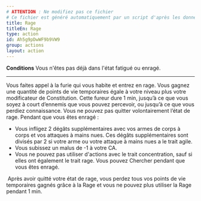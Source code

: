 ```yaml
---
# ATTENTION : Ne modifiez pas ce fichier
# Ce fichier est généré automatiquement par un script d'après les données du module Foundry VTT officiel et de sa traduction
title: Rage
titleEn: Rage
type: action
id: Ah5g9pDwWF9b9VW9
group: actions
layout: action
---
```

<p><span id="ctl00_MainContent_DetailedOutput"><strong>Conditions</strong> Vous n'êtes pas déjà dans l'état fatigué ou enragé.</span></p><hr><p>Vous faites appel à la furie qui vous habite et entrez en rage. Vous gagnez une quantité de points de vie temporaires égale à votre niveau plus votre modificateur de Constitution. Cette fureur dure 1 min, jusqu’à ce que vous soyez à court d’ennemis que vous pouvez percevoir, ou jusqu’à ce que vous perdiez connaissance. Vous ne pouvez pas quitter volontairement l’état de rage. Pendant que vous êtes enragé :</p><ul><li>Vous infligez 2 dégâts supplémentaires avec vos armes de corps à corps et vos attaques à mains nues. Ces dégâts supplémentaires sont divisés par 2 si votre arme ou votre attaque à mains nues a le trait agile.</li><li>Vous subissez un malus de -1 à votre CA.</li><li>Vous ne pouvez pas utiliser d'actions avec le trait concentration, sauf si elles ont également le trait rage. Vous pouvez Chercher pendant que vous êtes enragé.</li></ul><p>&nbsp;Après avoir quitté votre état de rage, vous perdez tous vos points de vie temporaires gagnés grâce à la Rage et vous ne pouvez plus utiliser la Rage pendant 1 min.&nbsp;</p>
